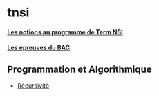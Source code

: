 # tnsi

#### [Les notions au programme de Term NSI](./NSI-entr%C3%A9es-pr%C3%A9pond%C3%A9rantes.pdf)
#### [Les épreuves du BAC](./D%C3%A9finition%20Epreuve%20Term.pdf)
## Programmation et Algorithmique
* [Récursivité](./01)
